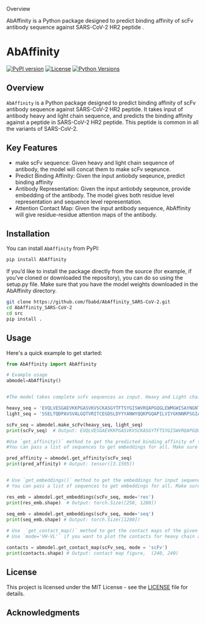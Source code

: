 Overview

AbAffinity is a Python package designed to predict binding affinity of scFv antibody sequence against SARS-CoV-2 HR2 peptide . 


# **AbAffinity**

[![PyPI version](https://badge.fury.io/py/AbAffinity.svg)](https://badge.fury.io/py/AbAffinity)
[![License](https://img.shields.io/badge/license-MIT-blue.svg)](https://github.com/yourusername/AbAffinity/blob/main/LICENSE)
[![Python Versions](https://img.shields.io/pypi/pyversions/AbAffinity.svg)](https://pypi.org/project/AbAffinity/)

## **Overview**

`AbAffinity` is a Python package designed to predict binding affinity of scFv antibody sequence against SARS-CoV-2 HR2 peptide. It takes input of antibody heavy and light chain sequence, and predicts the binding affinity against a peptide in SARS-CoV-2 HR2 peptide. This peptide is common in all the variants of SARS-CoV-2. 

## **Key Features**
- make scFv sequence: Given heavy and light chain sequence of antibody, the model will concat them to make scFv seqeunce. 
- Predict Binding Affinity: Given the input antiobdy seqeunce, predict binding affinity 
- Antibody Representation: Given the input antiobdy seqeunce, provide embedding of the antibody. The model gives both residue level representation and sequence level representation. 
- Attention Contact Map:  Given the input antibody sequence, AbAffinity will give residue-residue attention maps of the antibody. 

## **Installation**

You can install `AbAffinity` from PyPI:

```bash
pip install AbAffinity
```

If you’d like to install the package directly from the source (for example, if you’ve cloned or downloaded the repository), you can do so using the setup.py file. Make sure that you have the model weights downloaded in the AbAffinity directory.

```bash
git clone https://github.com/fbabd/AbAffinity_SARS-CoV-2.git
cd AbAffinity_SARS-CoV-2
cd src 
pip install .
```

## **Usage**

Here's a quick example to get started:

```python
from AbAffinity import AbAffinity

# Example usage
abmodel=AbAffinity() 


#The model takes complete scFv sequences as input. Heavy and Light chain are connected with a linker sequence. Use make_scFv() method from the model to get the complete scFv seqeunce from heavy chain and light chain sequence.

heavy_seq = 'EVQLVESGAEVKKPGASVKVSCKASGYTFTSYGISWVRQAPGQGLEWMGWISAYNGNTNYAQKLQGRVTMTTDTSTSTAYMELRSLRSDDTAVYYCARVGRGVIDHWGQGTLVTVSS' 
light_seq = 'SSELTQDPAVSVALGQTVRITCEGDSLDYYYANWYQQKPGQAPILVIYGKNNRPSGIADRFSGSNSGDTSSLIITGAQAEDEADYYCSSRDSSGFEVTFGAGTKLTVL'

scFv_seq = abmodel.make_scFv(heavy_seq, light_seq) 
print(scFv_seq)  # Output: EVQLVESGAEVKKPGASVKVSCKASGYTFTSYGISWVRQAPGQGLEWMGWISAYNGNTNYAQKLQGRVTMTTDTSTSTAYMELRSLRSDDTAVYYCARVGRGVIDHWGQGTLVTVSSGGGGSGGGGSGGGGSSSELTQDPAVSVALGQTVRITCEGDSLDYYYANWYQQKPGQAPILVIYGKNNRPSGIADRFSGSNSGDTSSLIITGAQAEDEADYYCSSRDSSGFEVTFGAGTKLTVL

#Use `get_affinity()` method to get the predicted binding affinity of the antibody sequence. 
#You can pass a list of sequences to get embeddings for all. Make sure that you have enough memory to process the sequences altogether. You can tune the batch size for this purpose. Example: `model.get_affinity(list_sequences, batch_size=16)`. Default batch_size is 4. 

pred_affinity = abmodel.get_affinity(scFv_seq)
print(pred_affinity) # Output: tensor([3.1595]) 


# Use `get_embeddings()` method to get the embeddings for input sequences. Use `mode='res'` to get residue wise embeddings, and `mode='seq'` will give seqeunce embedding. 
# You can pass a list of sequences to get embeddings for all. Make sure that you have enough memory to process the sequences altogether. You can tune the batch size for this purpose. Example: `model.get_embeddings(list_sequences, mode='seq', batch_size=16)`. Default batch_size is 4.

res_emb = abmodel.get_embeddings(scFv_seq, mode='res')
print(res_emb.shape)  # Output: torch.Size([258, 1280])
 
seq_emb = abmodel.get_embeddings(scFv_seq, mode='seq')
print(seq_emb.shape) # Output: torch.Size([1280]) 

# Use  `get_contact_map()` method to get the contact maps of the given antibody sequence. It will return a matrix of shape `L x L` where `L` is the length of input sequence. Each value in the matrix represents the contact weight between two residue in the sequence.  
# Use `mode='VH-VL'` if you want to plot the contacts for heavy chain and light chain separately, and `mode='scFv'` to plot single contacts for the entire scFv sequence. 

contacts = abmodel.get_contact_map(scFv_seq, mode = 'scFv')
print(contacts.shape) # Output: contact map figure,  (240, 240)

```


## **License**

This project is licensed under the MIT License - see the [LICENSE](https://github.com/yourusername/AbAffinity/blob/main/LICENSE) file for details.

## **Acknowledgments**
